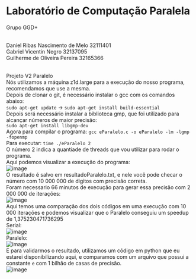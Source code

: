 # Laboratório de Computação Paralela

Grupo GGD+

<br>Daniel Ribas Nascimento de Melo 32111401
<br>Gabriel Vicentin Negro 32137095
<br>Guilherme de Oliveira Pereira 32165366

<br>Projeto V2 Paralelo
<br>Nós utilizamos a máquina z1d.large para a execução do nosso programa, recomendamos que use a mesma.
<br>Depois de clonar o git, é necessário instalar o gcc com os comandos abaixo:
<br> ```sudo apt-get update``` -> ```sudo apt-get install build-essential```
<br>Depois será necessário instalar a biblioteca gmp, que foi utilizado para alcançar números de maior precisão:
<br>```sudo apt-get install libgmp-dev```
<br>Agora para compilar o programa: ```gcc eParalelo.c -o eParalelo -lm -lgmp -fopenmp```
<br>Para executar: ```time ./eParalelo 2```
<br>O número 2 indica a quantiade de threads que vou utilizar para rodar o programa.
<br>Aqui podemos visualizar a execução do programa:
<br>![image](https://user-images.githubusercontent.com/83314109/236970739-81b4bb77-661c-4594-8d42-4e3e18f27e5c.png)
<br>O resultado é salvo em resultadoParalelo.txt, e nele você pode checar o número com 10 000 000 de digitos com precisão correta.
<br>Foram necessario 66 minutos de execução para gerar essa precisão com 2 000 000 de iterações:
<br>![image](https://user-images.githubusercontent.com/83314109/237039299-a8d55129-50cf-43b6-a527-d5173fcbc273.png)
<br>Aqui temos uma comparação dos dois códigos em uma execução com 10 000 iterações e podemos visualizar que o Paralelo conseguiu um speedup de 1,375230471736295
<br>Serial: 
<br>![image](https://user-images.githubusercontent.com/83314109/237041197-513f3348-c7d6-4916-ae02-89993f9be7f9.png)
<br>Paralelo: 
<br>![image](https://user-images.githubusercontent.com/83314109/237041228-1876b4a5-1dd1-4bba-9c08-fc2277f0b6c7.png)
<br>E para validarmos o resultado, utilizamos um cõdigo em python que eu estarei disponibilizando aqui, e comparamos com um arquivo que possui a constante ```e``` com 1 bilhão de casas de precisão.
<br>![image](https://user-images.githubusercontent.com/83314109/237042200-ff818b92-86ee-45f0-b3b5-0f9bac43dd2e.png)




